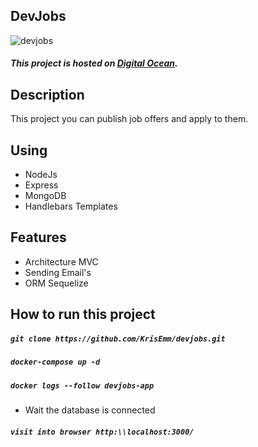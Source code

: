 ## DevJobs

![devjobs](https://krisemm.github.io/krisemm-portfolio/assets/images/projects/devjobs.png "devjobs")

##### This project is hosted on [Digital Ocean](http://devjobs.krisemm.xyz/).

## Description

This project you can publish job offers and apply to them.

## Using

- NodeJs
- Express
- MongoDB
- Handlebars Templates

## Features

- Architecture MVC
- Sending Email's
- ORM Sequelize

## How to run this project

##### `git clone https://github.com/KrisEmm/devjobs.git`

##### `docker-compose up -d`

##### `docker logs --follow devjobs-app`
* Wait the database is connected

##### `visit into browser http:\\localhost:3000/`
